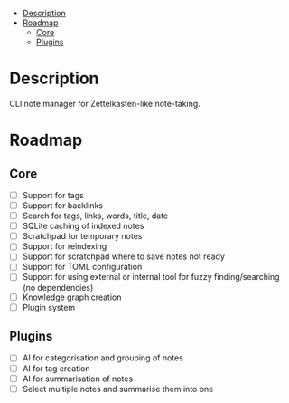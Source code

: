 <!--toc:start-->
- [Description](#description)
- [Roadmap](#roadmap)
  - [Core](#core)
  - [Plugins](#plugins)
<!--toc:end-->

# Description

CLI note manager for Zettelkasten-like note-taking.


# Roadmap

## Core
- [ ] Support for tags
- [ ] Support for backlinks
- [ ] Search for tags, links, words, title, date
- [ ] SQLite caching of indexed notes
- [ ] Scratchpad for temporary notes
- [ ] Support for reindexing
- [ ] Support for scratchpad where to save notes not ready
- [ ] Support for TOML configuration
- [ ] Support for using external or internal tool for fuzzy finding/searching (no dependencies)
- [ ] Knowledge graph creation
- [ ] Plugin system

## Plugins
- [ ] AI for categorisation and grouping of notes
- [ ] AI for tag creation
- [ ] AI for summarisation of notes
- [ ] Select multiple notes and summarise them into one